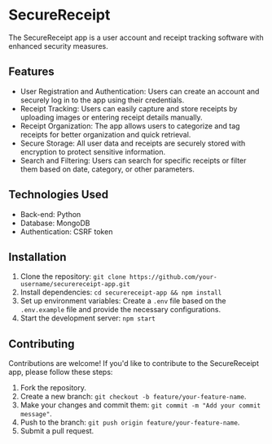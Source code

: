 # SecureReceipt

The SecureReceipt app is a user account and receipt tracking software with enhanced security measures.

## Features

- User Registration and Authentication: Users can create an account and securely log in to the app using their credentials.
- Receipt Tracking: Users can easily capture and store receipts by uploading images or entering receipt details manually.
- Receipt Organization: The app allows users to categorize and tag receipts for better organization and quick retrieval.
- Secure Storage: All user data and receipts are securely stored with encryption to protect sensitive information.
- Search and Filtering: Users can search for specific receipts or filter them based on date, category, or other parameters.

## Technologies Used
- Back-end: Python
- Database: MongoDB
- Authentication: CSRF token

## Installation

1. Clone the repository: `git clone https://github.com/your-username/securereceipt-app.git`
2. Install dependencies: `cd securereceipt-app && npm install`
3. Set up environment variables: Create a `.env` file based on the `.env.example` file and provide the necessary configurations.
4. Start the development server: `npm start`

## Contributing

Contributions are welcome! If you'd like to contribute to the SecureReceipt app, please follow these steps:

1. Fork the repository.
2. Create a new branch: `git checkout -b feature/your-feature-name`.
3. Make your changes and commit them: `git commit -m "Add your commit message"`.
4. Push to the branch: `git push origin feature/your-feature-name`.
5. Submit a pull request.
